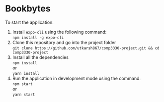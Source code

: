 # Bookbytes

To start the application:

1. Install `expo-cli` using the following command:   
    ```npm install -g expo-cli```
2. Clone this repository and go into the project folder   
    ```git clone https://github.com/utkarsh867/comp3330-project.git && cd comp3330-project```
3. Install all the dependencies   
    ```npm install```   
     or   
    ```yarn install```
4. Run the application in development mode using the command:   
    ```npm start```   
    or   
    ```yarn start```
